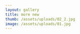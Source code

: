```yaml
---
layout: gallery
title: more new
thumb: /assets/uploads/02_2.jpg
image: /assets/uploads/01.jpg
---
```

